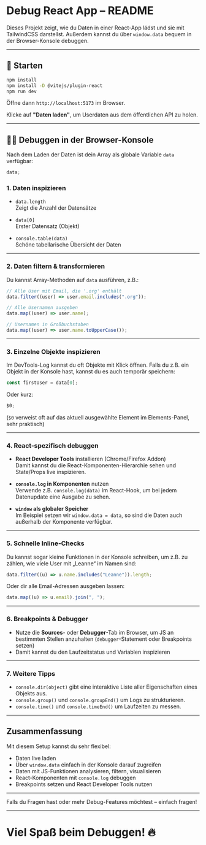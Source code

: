 # Debug React App – README

Dieses Projekt zeigt, wie du Daten in einer React-App lädst und sie mit TailwindCSS darstellst. Außerdem kannst du über `window.data` bequem in der Browser-Konsole debuggen.

---

## 🚀 Starten

```bash
npm install
npm install -D @vitejs/plugin-react
npm run dev
```

Öffne dann `http://localhost:5173` im Browser.

Klicke auf **"Daten laden"**, um Userdaten aus dem öffentlichen API zu holen.

---

## 🕵️‍♂️ Debuggen in der Browser-Konsole

Nach dem Laden der Daten ist dein Array als globale Variable `data` verfügbar:

```js
data;
```

### 1. Daten inspizieren

- `data.length`  
  Zeigt die Anzahl der Datensätze

- `data[0]`  
  Erster Datensatz (Objekt)

- `console.table(data)`  
  Schöne tabellarische Übersicht der Daten

---

### 2. Daten filtern & transformieren

Du kannst Array-Methoden auf `data` ausführen, z.B.:

```js
// Alle User mit Email, die '.org' enthält
data.filter((user) => user.email.includes(".org"));

// Alle Usernamen ausgeben
data.map((user) => user.name);

// Usernamen in Großbuchstaben
data.map((user) => user.name.toUpperCase());
```

---

### 3. Einzelne Objekte inspizieren

Im DevTools-Log kannst du oft Objekte mit Klick öffnen. Falls du z.B. ein Objekt in der Konsole hast, kannst du es auch temporär speichern:

```js
const firstUser = data[0];
```

Oder kurz:

```js
$0;
```

(`$0` verweist oft auf das aktuell ausgewählte Element im Elements-Panel, sehr praktisch)

---

### 4. React-spezifisch debuggen

- **React Developer Tools** installieren (Chrome/Firefox Addon)  
  Damit kannst du die React-Komponenten-Hierarchie sehen und State/Props live inspizieren.

- **`console.log` in Komponenten** nutzen  
  Verwende z.B. `console.log(data)` im React-Hook, um bei jedem Datenupdate eine Ausgabe zu sehen.

- **`window` als globaler Speicher**  
  Im Beispiel setzen wir `window.data = data`, so sind die Daten auch außerhalb der Komponente verfügbar.

---

### 5. Schnelle Inline-Checks

Du kannst sogar kleine Funktionen in der Konsole schreiben, um z.B. zu zählen, wie viele User mit „Leanne“ im Namen sind:

```js
data.filter((u) => u.name.includes("Leanne")).length;
```

Oder dir alle Email-Adressen ausgeben lassen:

```js
data.map((u) => u.email).join(", ");
```

---

### 6. Breakpoints & Debugger

- Nutze die **Sources**- oder **Debugger**-Tab im Browser, um JS an bestimmten Stellen anzuhalten (`debugger`-Statement oder Breakpoints setzen)
- Damit kannst du den Laufzeitstatus und Variablen inspizieren

---

### 7. Weitere Tipps

- `console.dir(object)` gibt eine interaktive Liste aller Eigenschaften eines Objekts aus.
- `console.group()` und `console.groupEnd()` um Logs zu strukturieren.
- `console.time()` und `console.timeEnd()` um Laufzeiten zu messen.

---

## Zusammenfassung

Mit diesem Setup kannst du sehr flexibel:

- Daten live laden
- Über `window.data` einfach in der Konsole darauf zugreifen
- Daten mit JS-Funktionen analysieren, filtern, visualisieren
- React-Komponenten mit `console.log` debuggen
- Breakpoints setzen und React Developer Tools nutzen

---

Falls du Fragen hast oder mehr Debug-Features möchtest – einfach fragen!

---

# Viel Spaß beim Debuggen! 🔥

